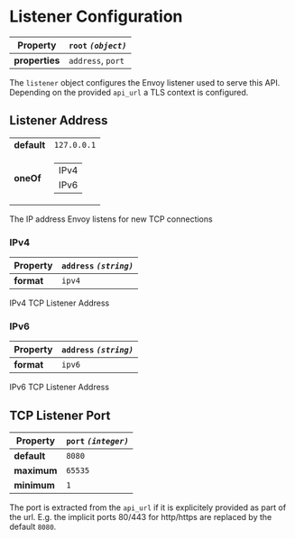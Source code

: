 
# Listener Configuration

| Property | `root` *`(object)`* |
 | --- | --- |
| **properties** | `address`, `port` |

The `listener` object configures the Envoy listener used to serve this API. Depending on the provided `api_url` a TLS context is configured.

## Listener Address

|  |  |
 | --- | --- |
| **default** | `127.0.0.1` |
| **oneOf** | <table><tr><td>IPv4</td></tr><tr><td>IPv6</td></tr></table> |

The IP address Envoy listens for new TCP connections

### IPv4

| Property | `address` *`(string)`* |
 | --- | --- |
| **format** | `ipv4` |

IPv4 TCP Listener Address

### IPv6

| Property | `address` *`(string)`* |
 | --- | --- |
| **format** | `ipv6` |

IPv6 TCP Listener Address

## TCP Listener Port

| Property | `port` *`(integer)`* |
 | --- | --- |
| **default** | `8080` |
| **maximum** | `65535` |
| **minimum** | `1` |

The port is extracted from the `api_url` if it is explicitely provided as part of the url. E.g. the implicit ports 80/443 for http/https are replaced by the default `8080`.